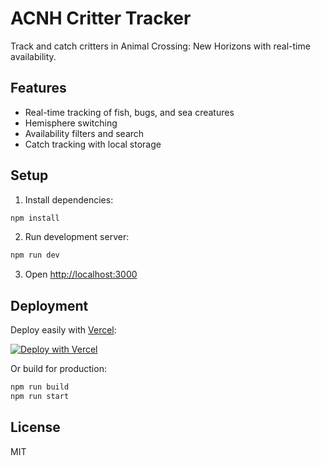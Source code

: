 # ACNH Critter Tracker

Track and catch critters in Animal Crossing: New Horizons with real-time availability.

## Features

- Real-time tracking of fish, bugs, and sea creatures
- Hemisphere switching
- Availability filters and search
- Catch tracking with local storage

## Setup

1. Install dependencies:
```bash
npm install
```

2. Run development server:
```bash
npm run dev
```

3. Open [http://localhost:3000](http://localhost:3000)

## Deployment

Deploy easily with [Vercel](https://vercel.com):

[![Deploy with Vercel](https://vercel.com/button)](https://vercel.com/new/clone?repository-url=https%3A%2F%2Fgithub.com%2FGooglyBlox%2Facnh-critter-tracker)

Or build for production:
```bash
npm run build
npm run start
```

## License

MIT
